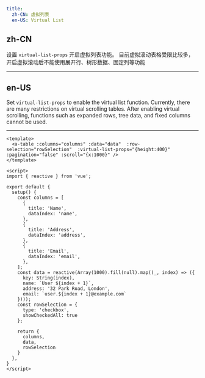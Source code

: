 ```yaml
title:
  zh-CN: 虚拟列表
  en-US: Virtual List
```

## zh-CN

设置 `virtual-list-props` 开启虚拟列表功能。
目前虚拟滚动表格受限比较多，开启虚拟滚动后不能使用展开行、树形数据、固定列等功能

---

## en-US

Set `virtual-list-props` to enable the virtual list function.
Currently, there are many restrictions on virtual scrolling tables. After enabling virtual scrolling, functions such as expanded rows, tree data, and fixed columns cannot be used.

---

```vue
<template>
  <a-table :columns="columns" :data="data"  :row-selection="rowSelection"  :virtual-list-props="{height:400}" :pagination="false" :scroll="{x:1000}" />
</template>

<script>
import { reactive } from 'vue';

export default {
  setup() {
    const columns = [
      {
        title: 'Name',
        dataIndex: 'name',
      },
      {
        title: 'Address',
        dataIndex: 'address',
      },
      {
        title: 'Email',
        dataIndex: 'email',
      },
    ];
    const data = reactive(Array(1000).fill(null).map((_, index) => ({
      key: String(index),
      name: `User ${index + 1}`,
      address: '32 Park Road, London',
      email: `user.${index + 1}@example.com`
    })));
    const rowSelection = {
      type: 'checkbox',
      showCheckedAll: true
    };

    return {
      columns,
      data,
      rowSelection
    }
  },
}
</script>
```
